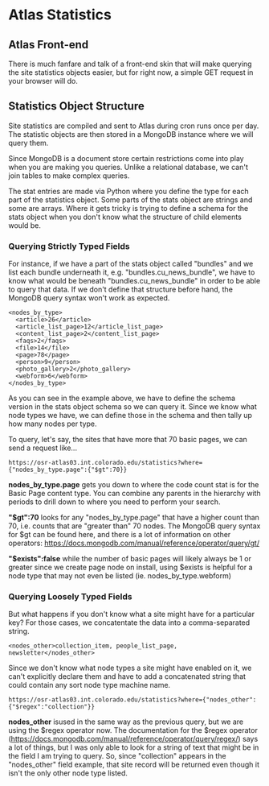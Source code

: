 # Atlas Statistics

## Atlas Front-end

There is much fanfare and talk of a front-end skin that will make querying the site statistics objects easier, but for right
now, a simple GET request in your browser will do. 

## Statistics Object Structure

Site statistics are compiled and sent to Atlas during cron runs once per day. The statistic objects are then stored in a
MongoDB instance where we will query them. 

Since MongoDB is a document store certain restrictions come into play when you are making you queries. Unlike a relational
database, we can't join tables to make complex queries. 

The stat entries are made via Python where you define the type for each part of the statistics object. Some parts of the stats object are strings and some are arrays. Where it gets tricky is trying to define a schema for the stats object when you don't know what the structure of child elements would be. 

### Querying Strictly Typed Fields

For instance, if we have a part of the stats object called "bundles" and we list each bundle underneath it, e.g. "bundles.cu_news_bundle", we have to know what would be beneath "bundles.cu_news_bundle" in order to be able to query that data. If we don't define that structure before hand, the MongoDB query syntax won't work as expected. 

```
<nodes_by_type>
  <article>26</article>
  <article_list_page>12</article_list_page>
  <content_list_page>2</content_list_page>
  <faqs>2</faqs>
  <file>14</file>
  <page>78</page>
  <person>9</person>
  <photo_gallery>2</photo_gallery>
  <webform>6</webform>
</nodes_by_type>
```

As you can see in the example above, we have to define the schema version in the stats object schema so we can query it. Since we know what node types we have, we can define those in the schema and then tally up how many nodes per type. 

To query, let's say, the sites that have more that 70 basic pages, we can send a request like...

```
https://osr-atlas03.int.colorado.edu/statistics?where={"nodes_by_type.page":{"$gt":70}}
```

**nodes_by_type.page** gets you down to where the code count stat is for the Basic Page content type. You can combine any parents in the hierarchy with periods to drill down to where you need to perform your search. 

**"$gt":70** looks for any "nodes_by_type.page" that have a higher count than 70, i.e. counts that are "greater than" 70 nodes. The MongoDB query syntax for $gt can be found here, and there is a lot of information on other operators: https://docs.mongodb.com/manual/reference/operator/query/gt/

**"$exists":false** while the number of basic pages will likely always be 1 or greater since we create page node on install, using $exists is helpful for a node type that may not even be listed (ie. nodes_by_type.webform)

### Querying Loosely Typed Fields

But what happens if you don't know what a site might have for a particular key? For those cases, we concatentate the data into a comma-separated string. 

```
<nodes_other>collection_item, people_list_page, newsletter</nodes_other>
```

Since we don't know what node types a site might have enabled on it, we can't explicitly declare them and have to add a concatenated string that could contain any sort node type machine name. 

```
https://osr-atlas03.int.colorado.edu/statistics?where={"nodes_other":{"$regex":"collection"}}
```

**nodes_other** isused in the same way as the previous query, but we are using the $regex operator now. The documentation for the $regex operator (https://docs.mongodb.com/manual/reference/operator/query/regex/) says a lot of things, but I was only able to look for a string of text that might be in the field I am trying to query. So, since "collection" appears in the "nodes_other" field example, that site record will be returned even though it isn't the only other node type listed.

